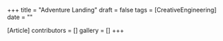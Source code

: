 +++
title = "Adventure Landing"
draft = false
tags = [CreativeEngineering]
date = ""

[Article]
contributors = []
gallery = []
+++